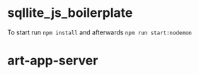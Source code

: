 # sqllite_js_boilerplate
To start run `npm install` and afterwards `npm run start:nodemon`
# art-app-server
